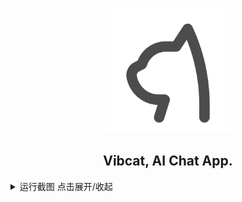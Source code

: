 <p align="center">
  <img src="https://raw.githubusercontent.com/Vibcat-Project/vibcat/master/assets/images/logo.svg" width="200px">
</p>

<h2 align="center">Vibcat, AI Chat App.</h2>

<details>
<summary>运行截图 点击展开/收起</summary>
<p align="center">
  <img src="https://raw.githubusercontent.com/Vibcat-Project/vibcat/master/docs/images/screenshot-1.png" width="200px">
  <img src="https://raw.githubusercontent.com/Vibcat-Project/vibcat/master/docs/images/screenshot-2.png" width="200px">
  <img src="https://raw.githubusercontent.com/Vibcat-Project/vibcat/master/docs/images/screenshot-3.png" width="200px">
  <img src="https://raw.githubusercontent.com/Vibcat-Project/vibcat/master/docs/images/screenshot-4.png" width="200px">
</p>
</details>